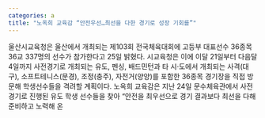 ```yaml
---
categories: a
title: "노옥희 교육감 “안전우선…최선을 다한 경기로 성장 기회를”"
---
```

울산시교육청은 울산에서 개최되는 제103회 전국체육대회에 고등부 대표선수 36종목 36교 337명의 선수가 참가한다고 25일 밝혔다. 시교육청은 이에 이달 21일부터 다음달 4일까지 사전경기로 개최되는 유도, 펜싱, 배드민턴과 타 시·도에서 개최되는 사격(대구), 소프트테니스(문경), 조정(충주), 자전거(양양)를 포함한 36종목 경기장을 직접 방문해 학생선수들을 격려할 계획이다. 노옥희 교육감은 지난 24일 문수체육관에서 사전경기로 진행된 유도 학생 선수들을 찾아 “안전을 최우선으로 경기 결과보다 최선을 다해 준비하고 노력해 온